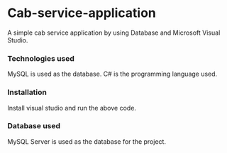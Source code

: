 # Cab-service-application

A simple cab service application by using Database and Microsoft Visual Studio.

### Technologies used

MySQL is used as the database.
C# is the programming language used.

### Installation

Install visual studio and run the above code.

### Database used

MySQL Server is used as the database for the project. 

